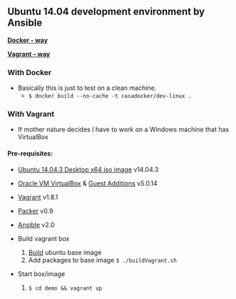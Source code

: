 ## Ubuntu 14.04 development environment by Ansible

[**Docker - way**](#with-docker)

[**Vagrant - way**](#with-vagrant)

### With Docker
 - Basically this is just to test on a clean machine.
   * `$ docker build --no-cache -t casadocker/dev-linux .`

### With Vagrant
 - If mother nature decides I have to work on a Windows machine that has VirtualBox

#### Pre-requisites:

  * [Ubuntu 14.04.3 Desktop x64 iso image](http://www.ubuntu.com) v14.04.3
  * [Oracle VM VirtualBox](http://www.virtualbox.org) & [Guest Additions](https://www.virtualbox.org/manual/ch04.html) v5.0.14
  * [Vagrant](http://www.vagrantup.com) v1.8.1
  * [Packer](http://www.packer.io) v0.9
  * [Ansible](http://docs.ansible.com/intro_installation.html#latest-releases-via-apt-ubuntu) v2.0

  * Build vagrant box
    1. [Build](packer-ubuntu/README.md) ubuntu base image
    2. Add packages to base image `$ ./buildVagrant.sh`

* Start box/image
    1. `$ cd demo && vagrant up`
